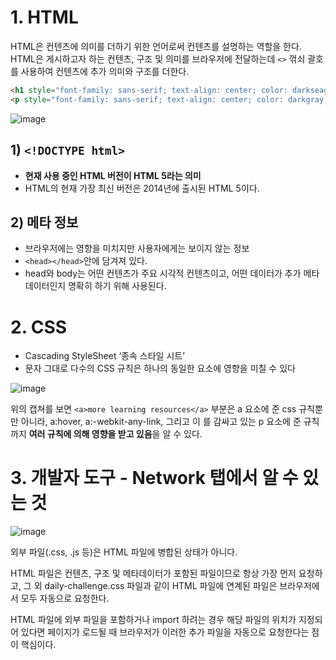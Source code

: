 # 1. HTML

HTML은 컨텐츠에 의미를 더하기 위한 언어로써 컨텐츠를 설명하는 역할을 한다. HTML은 게시하고자 하는 컨텐츠, 구조 및 의미를 브라우저에 전달하는데 `<>` 꺾쇠 괄호를 사용하여 컨텐츠에 추가 의미와 구조를 더한다.

```html
<h1 style="font-family: sans-serif; text-align: center; color: darkseagreen">100일 코딩 챌린지 - 2024. 01. 08 월요일</h1>
<p style="font-family: sans-serif; text-align: center; color: darkgray;">Learn about the basics of web development - specifically dive into HTML & CSS.</p>
```

![image](https://github.com/xoxojw/100-days-of-web-development/assets/124491335/1ab81158-4d8e-4367-aab6-68bbc257e0be)


## 1) `<!DOCTYPE html>`

- **현재 사용 중인 HTML 버전이 HTML 5라는 의미**
- HTML의 현재 가장 최신 버전은 2014년에 출시된 HTML 5이다.

## 2) 메타 정보

- 브라우저에는 영향을 미치지만 사용자에게는 보이지 않는 정보
- `<head></head>`안에 담겨져 있다.
- head와 body는 어떤 컨텐츠가 주요 시각적 컨텐츠이고, 어떤 데이터가 추가 메타데이터인지 명확히 하기 위해 사용된다.

# 2. CSS

- Cascading StyleSheet ‘종속 스타일 시트’
- 문자 그대로 다수의 CSS 규칙은 하나의 동일한 요소에 영향을 미칠 수 있다

![image](https://github.com/xoxojw/100-days-of-web-development/assets/124491335/dd54b0d9-33b0-4c0e-b6c5-0526ec4b88a8)

위의 캡쳐를 보면 `<a>more learning resources</a>` 부분은 a 요소에 준 css 규칙뿐만 아니라, a:hover, a:-webkit-any-link, 그리고 이 <a>를 감싸고 있는 p 요소에 준 규칙까지 **여러 규칙에 의해 영향을 받고 있음**을 알 수 있다.

# 3. 개발자 도구 - Network 탭에서 알 수 있는 것

![image](https://github.com/xoxojw/100-days-of-web-development/assets/124491335/66e47671-a9cc-45cb-a406-cccb8d3958ad)

외부 파일(.css, .js 등)은 HTML 파일에 병합된 상태가 아니다.

HTML 파일은 컨텐츠, 구조 및 메타데이터가 포함된 파일이므로 항상 가장 먼저 요청하고, 그 외 daily-challenge.css 파일과 같이 HTML 파일에 연계된 파일은 브라우저에서 모두 자동으로 요청한다.

HTML 파일에 외부 파일을 포함하거나 import 하려는 경우 해당 파일의 위치가 지정되어 있다면 페이지가 로드될 때 브라우저가 이러한 추가 파일을 자동으로 요청한다는 점이 핵심이다.